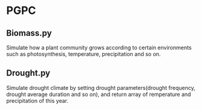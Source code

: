 # PGPC

## Biomass.py
Simulate how a plant community grows according to certain environments such as photosynthesis, temperature, precipitation and so on.

## Drought.py
Simulate drought climate by setting drought parameters(drought frequency, drought average duration and so on), and return array of remperature and precipitation of this year.
